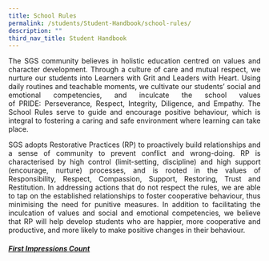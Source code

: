 ```yaml
---
title: School Rules
permalink: /students/Student-Handbook/school-rules/
description: ""
third_nav_title: Student Handbook
---
```

<p style="text-align: justify;"> The SGS community believes in holistic education centred on values and character development. Through a culture of care and mutual respect, we nurture our students into Learners with Grit and Leaders with Heart. Using daily routines and teachable moments, we cultivate our students’ social and emotional competencies, and inculcate the school values of PRIDE: Perseverance, Respect, Integrity, Diligence, and Empathy. The School Rules serve to guide and encourage positive behaviour, which is integral to fostering a caring and safe environment where learning can take place. </p>

<p style="text-align: justify;"> SGS adopts Restorative Practices (RP) to proactively build relationships and a sense of community to prevent conflict and wrong-doing. RP is characterised by high control (limit-setting, discipline) and high support (encourage, nurture) processes, and is rooted in the values of Responsibility, Respect, Compassion, Support, Restoring, Trust and Restitution. In addressing actions that do not respect the rules, we are able to tap on the established relationships to foster cooperative behaviour, thus minimising the need for punitive measures. In addition to facilitating the inculcation of values and social and emotional competencies, we believe that RP will help develop students who are happier, more cooperative and productive, and more likely to make positive changes in their behaviour. </p>

##### <u>First Impressions Count</u>